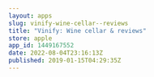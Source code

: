 ```yaml
---
layout: apps
slug: vinify-wine-cellar--reviews
title: "Vinify: Wine cellar & reviews"
store: apple
app_id: 1449167552
date: 2022-08-04T23:16:13Z
published: 2019-01-15T04:29:35Z
---
```

